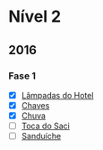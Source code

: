 # Nível 2

## 2016
### Fase 1
  * [x] [Lâmpadas do Hotel](/2016/fase1/hotel.poti)
  * [x] [Chaves](/2016/fase1/chaves.poti)
  * [x] [Chuva](/2016/fase1/chuva.poti)
  * [ ] [Toca do Saci](/2016/fase1/toca.poti)
  * [ ] [Sanduíche](/2016/fase1/sanduiche.poti)
